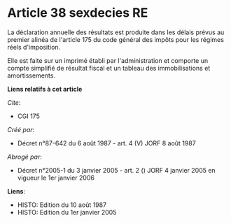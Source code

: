 # Article 38 sexdecies RE

La déclaration annuelle des résultats est produite dans les délais prévus au premier alinéa de l'article 175 du code général
des impôts pour les régimes réels d'imposition.

Elle est faite sur un imprimé établi par l'administration et comporte un compte simplifié de résultat fiscal et un tableau
des immobilisations et amortissements.

**Liens relatifs à cet article**

_Cite_:

  - CGI 175

_Créé par_:

  - Décret n°87-642 du 6 août 1987 - art. 4 (V) JORF 8 août 1987

_Abrogé par_:

  - Décret n°2005-1 du 3 janvier 2005 - art. 2 () JORF 4 janvier 2005 en vigueur le 1er janvier 2006

**Liens**:

  - HISTO: Edition du 10 août 1987
  - HISTO: Edition du 1er janvier 2005
